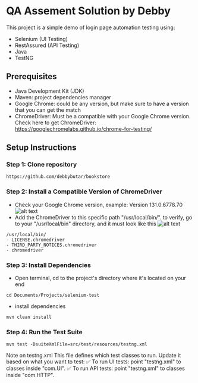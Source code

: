 # QA Assement Solution by Debby
This project is a simple demo of login page automation testing using:
- Selenium (UI Testing)
- RestAssured (API Testing) 
- Java
- TestNG

## Prerequisites
- Java Development Kit (JDK)
- Maven: project dependencies manager
- Google Chrome: could be any version, but make sure to have a version that you can get the match 
- ChromeDriver: Must be a compatible with your Google Chrome version. Check here to get ChromeDriver: https://googlechromelabs.github.io/chrome-for-testing/

## Setup Instructions
### Step 1: Clone repository
```
https://github.com/debbybutar/bookstore
```
### Step 2: Install a Compatible Version of ChromeDriver
- Check your Google Chrome version, example:
Version 131.0.6778.70
![alt text](image-1.png)
- Add the ChromeDriver to this specific path "/usr/local/bin/".
to verify, go to your "/usr/local/bin" directory, and it must look like this
![alt text](image.png)
```
/usr/local/bin/
- LICENSE.chromedriver
- THIRD_PARTY_NOTICES.chromedriver
- chromedriver
```
### Step 3: Install Dependencies
- Open terminal, cd to the project's directory where it's located on your end
```
cd Documents/Projects/selenium-test
```
- install dependencies
```
mvn clean install
```
### Step 4: Run the Test Suite
```
mvn test -DsuiteXmlFile=src/test/resources/testng.xml
```
Note on testng.xml
This file defines which test classes to run. Update it based on what you want to test:
✅ To run UI tests: point "testng.xml" to classes inside "com.UI".
✅ To run API tests: point "testng.xml" to classes inside "com.HTTP".

